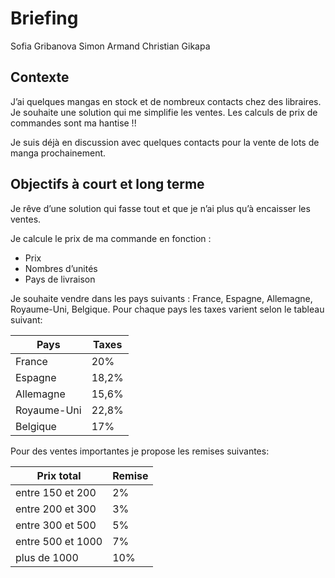 # Briefing

Sofia Gribanova Simon Armand Christian Gikapa

## Contexte
J’ai quelques mangas en stock et de nombreux contacts chez des libraires. Je souhaite une solution qui me simplifie les ventes. Les calculs de prix de commandes sont ma hantise !! 

Je suis déjà en discussion avec quelques contacts pour la vente de lots de manga prochainement. 
## Objectifs à court et long terme
Je rêve d’une solution qui fasse tout et que je n’ai plus qu’à encaisser les ventes. 

Je calcule le prix de ma commande en fonction : 
- Prix
- Nombres d’unités
- Pays de livraison

Je souhaite vendre dans les pays suivants : France, Espagne, Allemagne, Royaume-Uni, Belgique. 
Pour chaque pays les taxes varient selon le tableau suivant:

| Pays | Taxes |
|------|--------|
| France | 20% |
| Espagne | 18,2% |
| Allemagne | 15,6% |
| Royaume-Uni | 22,8% |
| Belgique | 17% |


Pour des ventes importantes je propose les remises suivantes:
    
| Prix total | Remise |
|------------|---------|
| entre 150 et 200 | 2% |
| entre 200 et 300 | 3% |
| entre 300 et 500 | 5% |
| entre 500 et 1000 | 7% |
| plus de 1000 | 10% |

